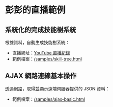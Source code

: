 # 彭彭的直播範例

## 系統化的完成技能樹系統

根據資料，自動生成技能樹系統：

- 直播網址：[YouTube 直播紀錄](https://www.youtube.com/watch?v=tAKoBulUArg)
- 範例檔案：[/samples/skill-tree.html](https://github.com/cwpeng/live-samples/blob/master/samples/skill-tree.html)

## AJAX 網路連線基本操作

透過網路，取得並顯示遠端伺服器提供的 JSON 資料：

- 範例檔案：[/samples/ajax-basic.html](https://github.com/cwpeng/live-samples/blob/master/samples/ajax-basic.html)
